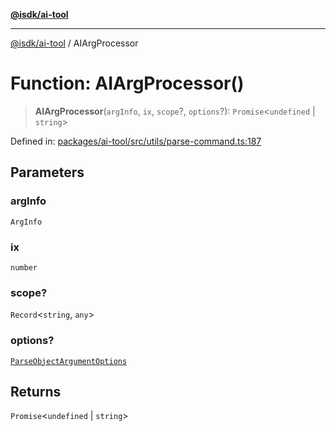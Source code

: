 [**@isdk/ai-tool**](../README.md)

***

[@isdk/ai-tool](../globals.md) / AIArgProcessor

# Function: AIArgProcessor()

> **AIArgProcessor**(`argInfo`, `ix`, `scope`?, `options`?): `Promise`\<`undefined` \| `string`\>

Defined in: [packages/ai-tool/src/utils/parse-command.ts:187](https://github.com/isdk/ai-tool.js/blob/62dd65284e1c50d2e8546a14ae292154369bdb2c/src/utils/parse-command.ts#L187)

## Parameters

### argInfo

`ArgInfo`

### ix

`number`

### scope?

`Record`\<`string`, `any`\>

### options?

[`ParseObjectArgumentOptions`](../interfaces/ParseObjectArgumentOptions.md)

## Returns

`Promise`\<`undefined` \| `string`\>
